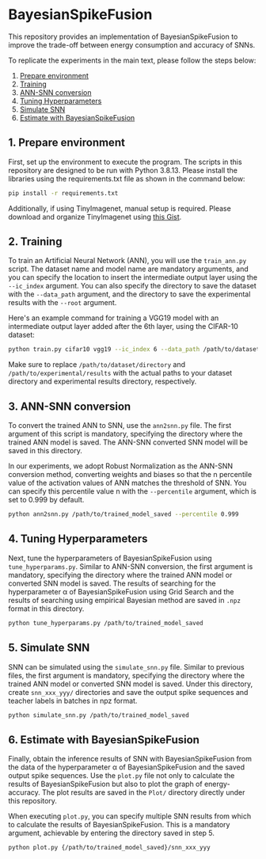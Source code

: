 # BayesianSpikeFusion
This repository provides an implementation of BayesianSpikeFusion to improve the trade-off between energy consumption and accuracy of SNNs.

To replicate the experiments in the main text, please follow the steps below:
1. [Prepare environment](#1-prepare-environment)
2. [Training](#2-training)
3. [ANN-SNN conversion](#3-ann-snn-conversion)
4. [Tuning Hyperparameters](#4-tuning-hyperparameters)
5. [Simulate SNN](#5-simulate-snn)
6. [Estimate with BayesianSpikeFusion](#6-estimate-with-bayesianspikefusion)

## 1. Prepare environment
First, set up the environment to execute the program. The scripts in this repository are designed to be run with Python 3.8.13. Please install the libraries using the requirements.txt file as shown in the command below:

```sh
pip install -r requirements.txt
```

Additionally, if using TinyImagenet, manual setup is required. Please download and organize TinyImagenet using [this Gist](https://gist.github.com/moskomule/2e6a9a463f50447beca4e64ab4699ac4).

## 2. Training
To train an Artificial Neural Network (ANN), you will use the ```train_ann.py``` script. The dataset name and model name are mandatory arguments, and you can specify the location to insert the intermediate output layer using the ```--ic_index``` argument. You can also specify the directory to save the dataset with the ```--data_path``` argument, and the directory to save the experimental results with the ```--root``` argument. 

Here's an example command for training a VGG19 model with an intermediate output layer added after the 6th layer, using the CIFAR-10 dataset:
```sh
python train.py cifar10 vgg19 --ic_index 6 --data_path /path/to/dataset/directory --root /path/to/experimental/results
```
Make sure to replace ```/path/to/dataset/directory``` and ```/path/to/experimental/results``` with the actual paths to your dataset directory and experimental results directory, respectively.

## 3. ANN-SNN conversion
To convert the trained ANN to SNN, use the `ann2snn.py` file. The first argument of this script is mandatory, specifying the directory where the trained ANN model is saved. The ANN-SNN converted SNN model will be saved in this directory.

In our experiments, we adopt Robust Normalization as the ANN-SNN conversion method, converting weights and biases so that the n percentile value of the activation values of ANN matches the threshold of SNN. You can specify this percentile value n with the `--percentile` argument, which is set to 0.999 by default.

```sh
python ann2snn.py /path/to/trained_model_saved --percentile 0.999
```

## 4. Tuning Hyperparameters
Next, tune the hyperparameters of BayesianSpikeFusion using `tune_hyperparams.py`. Similar to ANN-SNN conversion, the first argument is mandatory, specifying the directory where the trained ANN model or converted SNN model is saved. The results of searching for the hyperparameter α of BayesianSpikeFusion using Grid Search and the results of searching using empirical Bayesian method are saved in `.npz` format in this directory.

```sh
python tune_hyperparams.py /path/to/trained_model_saved
```

## 5. Simulate SNN
SNN can be simulated using the `simulate_snn.py` file. Similar to previous files, the first argument is mandatory, specifying the directory where the trained ANN model or converted SNN model is saved. Under this directory, create `snn_xxx_yyy/` directories and save the output spike sequences and teacher labels in batches in npz format.

```sh
python simulate_snn.py /path/to/trained_model_saved
```

## 6. Estimate with BayesianSpikeFusion
Finally, obtain the inference results of SNN with BayesianSpikeFusion from the data of the hyperparameter α of BayesianSpikeFusion and the saved output spike sequences. Use the `plot.py` file not only to calculate the results of BayesianSpikeFusion but also to plot the graph of energy-accuracy. The plot results are saved in the `Plot/` directory directly under this repository.

When executing `plot.py`, you can specify multiple SNN results from which to calculate the results of BayesianSpikeFusion. This is a mandatory argument, achievable by entering the directory saved in step 5.

```sh
python plot.py {/path/to/trained_model_saved}/snn_xxx_yyy 
```
